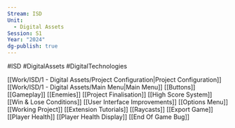 ```yaml
---
Stream: ISD
Unit:
  - Digital Assets
Session: S1
Year: "2024"
dg-publish: true
---
```

#ISD
#DigitalAssets
#DigitalTechnologies



[[Work/ISD/1 - Digital Assets/Project Configuration|Project Configuration]]
[[Work/ISD/1 - Digital Assets/Main Menu|Main Menu]]
[[Buttons]]
[[Gameplay]]
[[Enemies]]
[[Project Finalisation]]
[[High Score System]]
[[Win & Lose Conditions]]
[[User Interface Improvements]]
[[Options Menu]]
[[Working Project]]
[[Extension Tutorials]]
[[Raycasts]]
[[Export Game]]
[[Player Health]]
[[Player Health Display]]
[[End Of Game Bug]]
   

